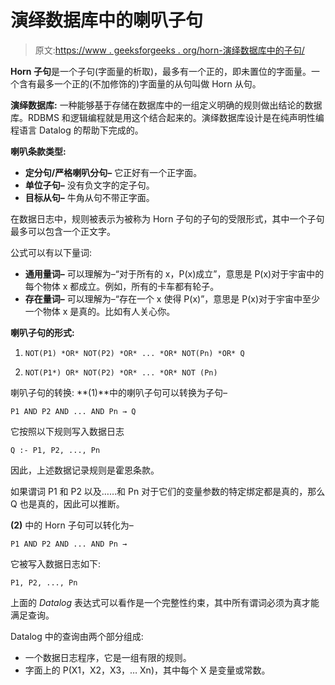# 演绎数据库中的喇叭子句

> 原文:[https://www . geeksforgeeks . org/horn-演绎数据库中的子句/](https://www.geeksforgeeks.org/horn-clauses-in-deductive-databases/)

**Horn 子句**是一个子句(字面量的析取)，最多有一个正的，即未置位的字面量。一个含有最多一个正的(不加修饰的)字面量的从句叫做 Horn 从句。

**演绎数据库:**
一种能够基于存储在数据库中的一组定义明确的规则做出结论的数据库。RDBMS 和逻辑编程就是用这个结合起来的。演绎数据库设计是在纯声明性编程语言 Datalog 的帮助下完成的。

**喇叭条款类型:**

*   **定分句/严格喇叭分句–**
    它正好有一个正字面。
*   **单位子句–**
    没有负文字的定子句。
*   **目标从句–**
    牛角从句不带正字面。

在数据日志中，规则被表示为被称为 Horn 子句的子句的受限形式，其中一个子句最多可以包含一个正文字。

公式可以有以下量词:

*   **通用量词–**
    可以理解为–“对于所有的 x，P(x)成立”，意思是 P(x)对于宇宙中的每个物体 x 都成立。例如，所有的卡车都有轮子。
*   **存在量词–**
    可以理解为–“存在一个 x 使得 P(x)”，意思是 P(x)对于宇宙中至少一个物体 x 是真的。比如有人关心你。

**喇叭子句的形式:**

1.  ```
    NOT(P1) *OR* NOT(P2) *OR* ... *OR* NOT(Pn) *OR* Q
    ```

2.  ```
    NOT(P1*) OR* NOT(P2) *OR* ... *OR* NOT (Pn)
    ```

喇叭子句的转换:
**(1)**中的喇叭子句可以转换为子句–

```
P1 AND P2 AND ... AND Pn → Q 
```

它按照以下规则写入数据日志

```
Q :- P1, P2, ..., Pn 
```

因此，上述数据记录规则是霍恩条款。

如果谓词 P1 和 P2 以及……和 Pn 对于它们的变量参数的特定绑定都是真的，那么 Q 也是真的，因此可以推断。

**(2)** 中的 Horn 子句可以转化为–

```
P1 AND P2 AND ... AND Pn → 
```

它被写入数据日志如下:

```
P1, P2, ..., Pn 
```

上面的 *Datalog* 表达式可以看作是一个完整性约束，其中所有谓词必须为真才能满足查询。

Datalog 中的查询由两个部分组成:

*   一个数据日志程序，它是一组有限的规则。
*   字面上的 P(X1，X2，X3，… Xn)，其中每个 X 是变量或常数。